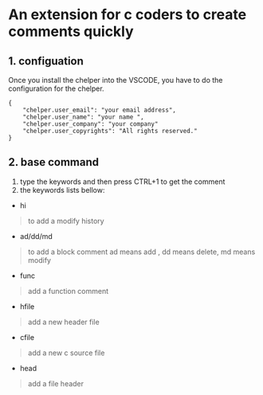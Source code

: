 # An extension for c coders to create comments quickly
## 1. configuation
Once you install the chelper into the VSCODE,  you have to do the configuration 
for the chelper.
```
{
    "chelper.user_email": "your email address",
    "chelper.user_name": "your name ",
    "chelper.user_company": "your company"
    "chelper.user_copyrights": "All rights reserved."
}
```
## 2. base command 
1. type the keywords and then press CTRL+1 to get the comment 
2. the keywords lists bellow:
- hi
> to add a modify history
- ad/dd/md
> to add a block comment
> ad means add , dd means delete, md means modify
- func
> add a function comment
- hfile
> add a new header file
- cfile
> add a new c source file
- head
> add a file header
